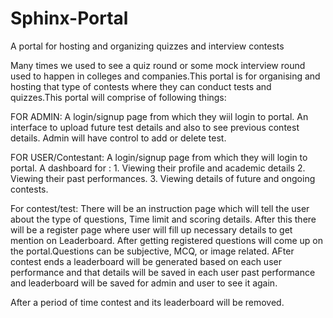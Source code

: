 # Sphinx-Portal
A portal for hosting and organizing quizzes and interview contests


Many times we used to see a quiz round or some mock interview round used to happen in colleges and companies.This portal is for organising and hosting that type of contests where they can conduct tests and quizzes.This portal will comprise of following things:

FOR ADMIN:
 A login/signup page from which they wiil login to portal.
 An interface to upload future test details and also to see previous contest details.
 Admin will have control to add or delete test.
 
FOR USER/Contestant:
 A login/signup page from which they will login to portal.
 A dashboard for :  1. Viewing their profile and academic details
                    2. Viewing their past performances.
                    3. Viewing details of future and ongoing contests.
                    
For contest/test:
  There will be an instruction page which will tell the user about the type of questions, Time limit and scoring details.
  After this there will be a register page where user will fill up necessary details to get mention on Leaderboard.
  After getting registered questions will come up on the portal.Questions can be subjective, MCQ, or image related.
  AFter contest ends a leaderboard will be generated based on each user performance and that details will be saved in each user past      performance and leaderboard will be saved for admin and user to see it again.
 
 
 After a period of time contest and its leaderboard will be removed. 
                   

